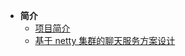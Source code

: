 <!-- _sidebar.md -->

* **简介**
  * [项目简介](/high-performance-topic/home.md)
  * [基于 netty 集群的聊天服务方案设计](/high-performance-topic/based-on-netty-cluster-chat.md)